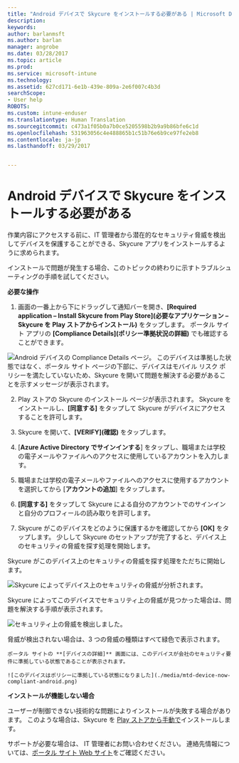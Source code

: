 ```yaml
---
title: "Android デバイスで Skycure をインストールする必要がある | Microsoft Docs"
description: 
keywords: 
author: barlanmsft
ms.author: barlan
manager: angrobe
ms.date: 03/28/2017
ms.topic: article
ms.prod: 
ms.service: microsoft-intune
ms.technology: 
ms.assetid: 627cd171-6e1b-439e-809a-2e6f007c4b3d
searchScope:
- User help
ROBOTS: 
ms.custom: intune-enduser
ms.translationtype: Human Translation
ms.sourcegitcommit: c473a1f05b0a7b0ce5205598b2b9a9b86bfe6c1d
ms.openlocfilehash: 531963056c4e488865b1c51b76e6b9ce97fe2eb8
ms.contentlocale: ja-jp
ms.lasthandoff: 03/29/2017


---
```


# <a name="you-need-to-install-skycure-on-your-android-device"></a>Android デバイスで Skycure をインストールする必要がある

作業内容にアクセスする前に、IT 管理者から潜在的なセキュリティ脅威を検出してデバイスを保護することができる、Skycure アプリをインストールするように求められます。

インストールで問題が発生する場合、このトピックの終わりに示すトラブルシューティングの手順を試してください。

**必要な操作**

1. 画面の一番上から下にドラッグして通知バーを開き、**[Required application – Install Skycure from Play Store]\(必要なアプリケーション – Skycure を Play ストアからインストール)** をタップします。 ポータル サイト アプリの __[Compliance Details]\(ポリシー準拠状況の詳細)__ でも確認することができます。

  ![Android デバイスの [Compliance Details](ポリシー準拠状況の詳細) ページ。 このデバイスは準拠した状態ではなく、ポータル サイト ページの下部に、デバイスはモバイル リスク ポリシーを満たしていないため、Skycure を開いて問題を解決する必要があることを示すメッセージが表示されます。](./media/skycure-resolves-compliance-android.png)

2. Play ストアの Skycure のインストール ページが表示されます。 Skycure をインストールし、**[同意する]** をタップして Skycure がデバイスにアクセスすることを許可します。

3. Skycure を開いて、**[VERIFY]\(確認)** をタップします。

4. [**Azure Active Directory でサインインする**] をタップし、職場または学校の電子メールやファイルへのアクセスに使用しているアカウントを入力します。

5. 職場または学校の電子メールやファイルへのアクセスに使用するアカウントを選択してから [**アカウントの追加**] をタップします。

6. **[同意する]** をタップして Skycure による自分のアカウントでのサインインと自分のプロフィールの読み取りを許可します。

7. Skycure がこのデバイスをどのように保護するかを確認してから **[OK]** をタップします。 少しして Skycure のセットアップが完了すると、デバイス上のセキュリティの脅威を探す処理を開始します。

  Skycure がこのデバイス上のセキュリティの脅威を探す処理をただちに開始します。

  ![Skycure によってデバイス上のセキュリティの脅威が分析されます。](./media/skycure-scan-in-progress-android.png)

  Skycure によってこのデバイスでセキュリティ上の脅威が見つかった場合は、問題を解決する手順が表示されます。

  ![セキュリティ上の脅威を検出しました。](./media/skycure-found-a-threat-android.png)

  脅威が検出されない場合は、3 つの脅威の種類はすべて緑色で表示されます。

    ポータル サイトの **[デバイスの詳細]** 画面には、このデバイスが会社のセキュリティ要件に準拠している状態であることが表示されます。

    ![このデバイスはポリシーに準拠している状態になりました](./media/mtd-device-now-compliant-android.png)

**インストールが機能しない場合**

ユーザーが制御できない技術的な問題によりインストールが失敗する場合があります。 このような場合は、Skycure を [Play ストアから手動で](https://play.google.com/store/apps/details?id=com.skycure.skycure)インストールします。

サポートが必要な場合は、 IT 管理者にお問い合わせください。 連絡先情報については、[ポータル サイト Web サイト](http://portal.manage.microsoft.com)をご確認ください。

